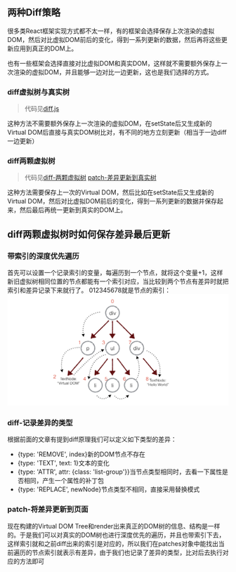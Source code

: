 ## 两种Diff策略

很多类React框架实现方式都不太一样，有的框架会选择保存上次渲染的虚拟DOM，然后对比虚拟DOM前后的变化，得到一系列更新的数据，然后再将这些更新应用到真正的DOM上。

也有一些框架会选择直接对比虚拟DOM和真实DOM，这样就不需要额外保存上一次渲染的虚拟DOM，并且能够一边对比一边更新，这也是我们选择的方式。

### diff虚拟树与真实树

>代码见[diff.js](../src/react-dom/diff.js)

这种方法不需要额外保存上一次渲染的虚拟DOM，在setState后又生成新的Virtual DOM后直接与真实DOM树比对，有不同的地方立刻更新（相当于一边diff一边更新）


### diff两颗虚拟树

>代码见[diff-两颗虚拟树](../src/react-dom/diff-两颗虚拟树.js) [patch-差异更新到真实树](../src/react-dom/patch-差异更新到真实树.js)

这种方法需要保存上一次的Virtual DOM，然后比如在setState后又生成新的Virtual DOM，然后对比虚拟DOM前后的变化，得到一系列更新的数据并保存起来，然后最后再统一更新到真实的DOM上。

## diff两颗虚拟树时如何保存差异最后更新

### 带索引的深度优先遍历

首先可以设置一个记录索引的变量，每遍历到一个节点，就将这个变量+1，这样新旧虚拟树相同位置的节点都能有一个索引对应，当比较到两个节点有差异时就把索引和差异记录下来就行了。
012345678就是节点的索引：
![图片无法加载](./img/React15diffVdomVdom.png)

### diff-记录差异的类型

根据前面的文章有提到diff原理我们可以定义如下类型的差异：

- {type: 'REMOVE', index}新的DOM节点不存在
- {type: 'TEXT', text: 1}文本的变化
- {type: 'ATTR', attr: {class: 'list-group'}}当节点类型相同时，去看一下属性是否相同，产生一个属性的补丁包
- {type: 'REPLACE', newNode}节点类型不相同，直接采用替换模式

### patch-将差异更新到页面

现在构建的Virtual DOM Tree和render出来真正的DOM树的信息、结构是一样的。于是我们可以对真实的DOM树也进行深度优先的遍历，并且也带索引下去，这样索引就和之前diff出来的索引是对应的，所以我们在patches对象中能找出当前遍历的节点索引就表示有差异，由于我们也记录了差异的类型，比对后去执行对应的方法即可


